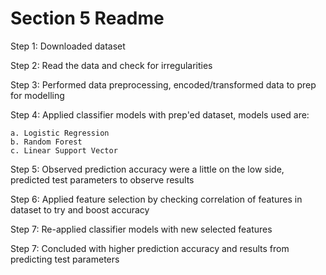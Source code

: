 
# Section 5 Readme
Step 1: Downloaded dataset

Step 2: Read the data and check for irregularities

Step 3: Performed data preprocessing, encoded/transformed data to prep for modelling

Step 4: Applied classifier models with prep'ed dataset, models used are:

    a. Logistic Regression
    b. Random Forest
    c. Linear Support Vector

Step 5: Observed prediction accuracy were a little on the low side, predicted test parameters to observe results

Step 6: Applied feature selection by checking correlation of features in dataset to try and boost accuracy

Step 7: Re-applied classifier models with new selected features

Step 7: Concluded with higher prediction accuracy and results from predicting test parameters
